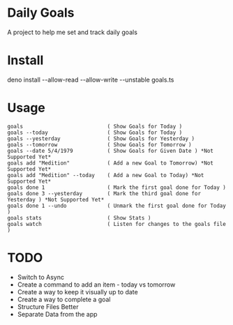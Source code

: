 # Daily Goals
A project to help me set and track daily goals

# Install
deno install --allow-read --allow-write --unstable goals.ts 

# Usage
```
goals                           ( Show Goals for Today ) 
goals --today                   ( Show Goals for Today )
goals --yesterday               ( Show Goals for Yesterday )
goals --tomorrow                ( Show Goals for Tomorrow )
goals --date 5/4/1979           ( Show Goals for Given Date ) *Not Supported Yet*
goals add "Medition"            ( Add a new Goal to Tomorrow) *Not Supported Yet*
goals add "Medition" --today    ( Add a new Goal to Today) *Not Supported Yet*
goals done 1                    ( Mark the first goal done for Today )
goals done 3 --yesterday        ( Mark the third goal done for Yesterday ) *Not Supported Yet*
goals done 1 --undo             ( Unmark the first goal done for Today )
goals stats                     ( Show Stats )
goals watch                     ( Listen for changes to the goals file )
```

# TODO
- Switch to Async
- Create a command to add an item - today vs tomorrow
- Create a way to keep it visually up to date
- Create a way to complete a goal
- Structure Files Better
- Separate Data from the app
